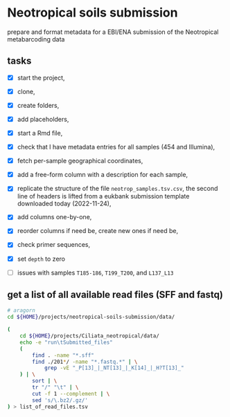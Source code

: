 # Neotropical soils submission

prepare and format metadata for a EBI/ENA submission of the Neotropical metabarcoding data

## tasks

- [x] start the project,
- [x] clone,
- [x] create folders,
- [x] add placeholders,
- [x] start a Rmd file,
- [x] check that I have metadata entries for all samples (454 and
      Illumina),
- [x] fetch per-sample geographical coordinates,
- [x] add a free-form column with a description for each sample,
- [x] replicate the structure of the file `neotrop_samples.tsv.csv`,
      the second line of headers is lifted from a eukbank submission
      template downloaded today (2022-11-24),
- [x] add columns one-by-one,
- [x] reorder columns if need be, create new ones if need be,
- [x] check primer sequences,
- [x] set `depth` to zero
- [ ] issues with samples `T185-186`, `T199_T200`, and `L137_L13`


## get a list of all available read files (SFF and fastq)

```sh
# aragorn
cd ${HOME}/projects/neotropical-soils-submission/data/

(
    cd ${HOME}/projects/Ciliata_neotropical/data/
    echo -e "run\tSubmitted_files"
    (
        find . -name "*.sff"
        find ./201*/ -name "*.fastq.*" | \
            grep -vE "_P[13]_|_NT[13]_|_K[14]_|_H?T[13]_"
    ) | \
        sort | \
        tr "/" "\t" | \
        cut -f 1 --complement | \
        sed 's/\.bz2/.gz/'
) > list_of_read_files.tsv
```
